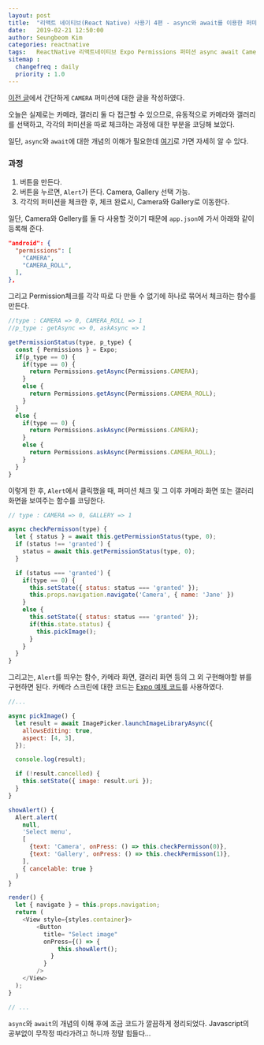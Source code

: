 ```yaml
---
layout: post
title:  "리액트 네이티브(React Native) 사용기 4편 - async와 await를 이용한 퍼미션 체크와 카메라, 갤러리 사용"
date:   2019-02-21 12:50:00
author: Seungbeom Kim
categories: reactnative
tags:	ReactNative 리액트네이티브 Expo Permissions 퍼미션 async await Camera 카메라 Gallery 갤러리
sitemap :
  changefreq : daily
  priority : 1.0
---
```


[이전 글](https://myksb1223.github.io/reactnative/2019/02/19/React-Native-03.html)에서 간단하게 `CAMERA` 퍼미션에 대한 글을 작성하였다.

오늘은 실제로는 카메라, 갤러리 둘 다 접근할 수 있으므로, 유동적으로 카메라와 갤러리를 선택하고, 각각의 퍼미션을 따로 체크하는 과정에 대한 부분을 코딩해 보았다.

일단, `async`와 `await`에 대한 개념의 이해가 필요한데 [여기](https://engineering.huiseoul.com/%EC%9E%90%EB%B0%94%EC%8A%A4%ED%81%AC%EB%A6%BD%ED%8A%B8%EB%8A%94-%EC%96%B4%EB%96%BB%EA%B2%8C-%EC%9E%91%EB%8F%99%ED%95%98%EB%8A%94%EA%B0%80-%EC%9D%B4%EB%B2%A4%ED%8A%B8-%EB%A3%A8%ED%94%84%EC%99%80-%EB%B9%84%EB%8F%99%EA%B8%B0-%ED%94%84%EB%A1%9C%EA%B7%B8%EB%9E%98%EB%B0%8D%EC%9D%98-%EB%B6%80%EC%83%81-async-await%EC%9D%84-%EC%9D%B4%EC%9A%A9%ED%95%9C-%EC%BD%94%EB%94%A9-%ED%8C%81-%EB%8B%A4%EC%84%AF-%EA%B0%80%EC%A7%80-df65ffb4e7e)로 가면 자세히 알 수 있다.

### 과정
1. 버튼을 만든다.
2. 버튼을 누르면, `Alert`가 뜬다. Camera, Gallery 선택 가능.
3. 각각의 퍼미션을 체크한 후, 체크 완료시, Camera와 Gallery로 이동한다.

일단, Camera와 Gellery를 둘 다 사용할 것이기 때문에 `app.json`에 가서 아래와 같이 등록해 준다.

```JSON
"android": {
  "permissions": [
    "CAMERA",
    "CAMERA_ROLL",
  ],
},
```

그리고 Permission체크를 각각 따로 다 만들 수 없기에 하나로 묶어서 체크하는 함수를 만든다.

```Javascript
//type : CAMERA => 0, CAMERA_ROLL => 1
//p_type : getAsync => 0, askAsync => 1

getPermissionStatus(type, p_type) {
  const { Permissions } = Expo;
  if(p_type == 0) {
    if(type == 0) {
      return Permissions.getAsync(Permissions.CAMERA);
    }
    else {
      return Permissions.getAsync(Permissions.CAMERA_ROLL);
    }
  }
  else {
    if(type == 0) {
      return Permissions.askAsync(Permissions.CAMERA);
    }
    else {
      return Permissions.askAsync(Permissions.CAMERA_ROLL);
    }
  }
}
```

이렇게 한 후, `Alert`에서 클릭했을 때, 퍼미션 체크 및 그 이후 카메라 화면 또는 갤러리 화면을 보여주는 함수를 코딩한다.

```Javascript
// type : CAMERA => 0, GALLERY => 1

async checkPermisson(type) {
  let { status } = await this.getPermissionStatus(type, 0);
  if (status !== 'granted') {
    status = await this.getPermissionStatus(type, 0);
  }

  if (status === 'granted') {
    if(type == 0) {
      this.setState({ status: status === 'granted' });
      this.props.navigation.navigate('Camera', { name: 'Jane' })
    }
    else {
      this.setState({ status: status === 'granted' });
      if(this.state.status) {
        this.pickImage();
      }
    }
  }
}
```

그리고는, `Alert`를 띄우는 함수, 카메라 화면, 갤러리 화면 등의 그 외 구현해야할 뷰를 구현하면 된다. 카메라 스크린에 대한 코드는 [Expo 예제 코드](https://docs.expo.io/versions/latest/sdk/camera/)를 사용하였다.

```Javascript
//...

async pickImage() {
  let result = await ImagePicker.launchImageLibraryAsync({
    allowsEditing: true,
    aspect: [4, 3],
  });

  console.log(result);

  if (!result.cancelled) {
    this.setState({ image: result.uri });
  }
}

showAlert() {
  Alert.alert(
    null,
    'Select menu',
    [
      {text: 'Camera', onPress: () => this.checkPermisson(0)},
      {text: 'Gallery', onPress: () => this.checkPermisson(1)},
    ],
    { cancelable: true }
  )
}

render() {
  let { navigate } = this.props.navigation;
  return (
    <View style={styles.container}>
        <Button
          title= "Select image"
          onPress={() => {
              this.showAlert();
            }
          }
        />
    </View>
  );
}

// ...
```

`async`와 `await`의 개념의 이해 후에 조금 코드가 깔끔하게 정리되었다. Javascript의 공부없이 무작정 따라가려고 하니까 정말 힘들다...
